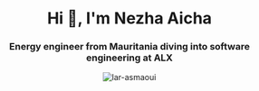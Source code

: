 <h1 align="center">Hi 👋, I'm Nezha Aicha</h1>
<h3 align="center">Energy engineer from Mauritania diving into software engineering at ALX</h3>
<p align="center"> <img src="https://komarev.com/ghpvc/?username=lar-asmaoui&label=Profile%20views&color=0e75b6&style=flat" alt="lar-asmaoui" /> </p>

<!--
**nezhataghy/nezhataghy** is a ✨ _special_ ✨ repository because its `README.md` (this file) appears on your GitHub profile.

Here are some ideas to get you started:

- 🔭 I’m currently working on ...
- 🌱 I’m currently learning ...
- 👯 I’m looking to collaborate on ...
- 🤔 I’m looking for help with ...
- 💬 Ask me about ...
- 📫 How to reach me: ...
- 😄 Pronouns: ...
- ⚡ Fun fact: ...
-->
